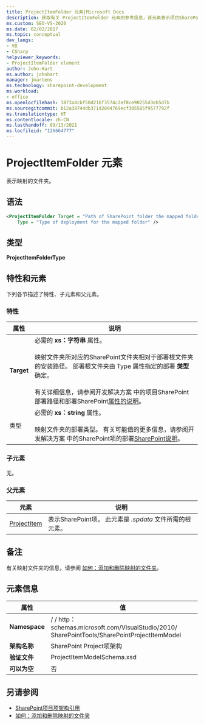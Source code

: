 ```yaml
---
title: ProjectItemFolder 元素|Microsoft Docs
description: 获取有关 ProjectItemFolder 元素的参考信息，该元素表示项目SharePoint XML 架构引用中的映射文件夹。
ms.custom: SEO-VS-2020
ms.date: 02/02/2017
ms.topic: conceptual
dev_langs:
- VB
- CSharp
helpviewer_keywords:
- ProjectItemFolder element
author: John-Hart
ms.author: johnhart
manager: jmartens
ms.technology: sharepoint-development
ms.workload:
- office
ms.openlocfilehash: 3873a4cbf50d216f3574c2ef8ce90255d3eb5d7b
ms.sourcegitcommit: b12a38744db371d2894769ecf305585f9577792f
ms.translationtype: HT
ms.contentlocale: zh-CN
ms.lasthandoff: 09/13/2021
ms.locfileid: "126664777"
---
```

# <a name="projectitemfolder-element"></a>ProjectItemFolder 元素
  表示映射的文件夹。

## <a name="syntax"></a>语法

```xml
<ProjectItemFolder Target = "Path of SharePoint folder the mapped folder corresponds to"
    Type = "Type of deployment for the mapped folder" />
```

## <a name="type"></a>类型
 **ProjectItemFolderType**

## <a name="attributes-and-elements"></a>特性和元素
 下列各节描述了特性、子元素和父元素。

### <a name="attributes"></a>特性

|属性|说明|
|---------------|-----------------|
|**Target**|必需的 **xs：字符串** 属性。<br /><br /> 映射文件夹所对应的SharePoint文件夹相对于部署根文件夹的安装路径。 部署根文件夹由 Type 属性指定的部署 **类型** 确定。<br /><br /> 有关详细信息，请参阅开发解决方案 中的项目SharePoint部署路径和部署SharePoint[属性的说明](../sharepoint/developing-sharepoint-solutions.md)。|
|类型|必需的 **xs：string** 属性。<br /><br /> 映射文件夹的部署类型。 有关可能值的更多信息，请参阅开发解决方案 中的SharePoint项的部署[SharePoint说明](../sharepoint/developing-sharepoint-solutions.md)。|

### <a name="child-elements"></a>子元素
 无。

### <a name="parent-elements"></a>父元素

|元素|说明|
|-------------|-----------------|
|[ProjectItem](../sharepoint/projectitem-element.md)|表示SharePoint项。 此元素是 *.spdata* 文件所需的根元素。|

## <a name="remarks"></a>备注
 有关映射文件夹的信息，请参阅 [如何：添加和删除映射的文件夹](../sharepoint/how-to-add-and-remove-mapped-folders.md)。

## <a name="element-information"></a>元素信息

|属性|值|
|-|-|
|**Namespace**|\/ \/ http：schemas.microsoft.com/VisualStudio/2010/<br>SharePointTools/SharePointProjectItemModel|
|**架构名称**|SharePoint Project项架构|
|**验证文件**|ProjectItemModelSchema.xsd|
|**可以为空**|否|

## <a name="see-also"></a>另请参阅
- [SharePoint项目项架构引用](../sharepoint/sharepoint-project-item-schema-reference.md)
- [如何：添加和删除映射的文件夹](../sharepoint/how-to-add-and-remove-mapped-folders.md)
